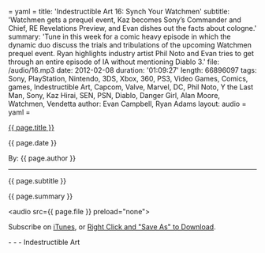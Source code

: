 = yaml =
title: 'Indestructible Art 16: Synch Your Watchmen'
subtitle: 'Watchmen gets a prequel event, Kaz becomes Sony’s Commander and Chief, RE Revelations Preview, and Evan dishes out the facts about cologne.'
summary: 'Tune in this week for a comic heavy episode in which the dynamic duo discuss the trials and tribulations of the upcoming Watchmen prequel event. Ryan highlights industry artist Phil Noto and Evan tries to get through an entire episode of IA without mentioning Diablo 3.'
file: /audio/16.mp3
date: 2012-02-08
duration: '01:09:27'
length: 66896097
tags: Sony, PlayStation, Nintendo, 3DS, Xbox, 360, PS3, Video Games, Comics, games, Indestructible Art, Capcom, Valve, Marvel, DC, Phil Noto, Y the Last Man, Sony, Kaz Hirai, SEN, PSN, Diablo, Danger Girl, Alan Moore, Watchmen, Vendetta
author: Evan Campbell, Ryan Adams
layout: audio
= yaml =

<a href="{{ page.url }}" class='postTitleLink'><p class='postTitle'>{{ page.title }}</p></a>
<p class='postPublished'>{{ page.date }}</p>
<p class='postAuthor'>By: {{ page.author }}</p>
<hr>
<p class='podcastSummary'>{{ page.subtitle }}</p>

<p class='podcastSummary'>{{ page.summary }}</p>

<audio src={{ page.file }} preload="none"></audio>
<p class='subLinks'>Subscribe on <a href='http://bit.ly/iapodcast'>iTunes</a>, or <a href={{ page.file }}>Right Click and "Save As" to Download</a>.</p>
- - -
Indestructible Art
